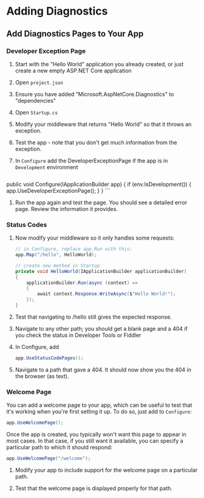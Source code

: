 
# Adding Diagnostics

## Add Diagnostics Pages to Your App

### Developer Exception Page

1. Start with the "Hello World" application you already created, or just create a new empty ASP.NET Core application
1. Open `project.json`
1. Ensure you have added "Microsoft.AspNetCore.Diagnostics" to "dependencies"
1. Open `Startup.cs`
1. Modify your middleware that returns "Hello World" so that it throws an exception.
1. Test the app - note that you don't get much information from the exception.
1. In ``Configure`` add the DeveloperExceptionPage if the app is in ``Development`` environment
  
    ``` C#
public void Configure(IApplicationBuilder app)
{
    if (env.IsDevelopment())
    {
        app.UseDeveloperExceptionPage();
    }
}
    ```

1. Run the app again and test the page. You should see a detailed error page. Review the information it provides.

### Status Codes
  
1. Now modify your middleware so it only handles some requests:

    ```c#
    // in Configure, replace app.Run with this:
    app.Map("/hello", HelloWorld);

    // create new method in Startup
    private void HelloWorld(IApplicationBuilder applicationBuilder)
    {
        applicationBuilder.Run(async (context) =>
        {
            await context.Response.WriteAsync($"Hello World!");
        });
    }
    ```

1. Test that navigating to /hello still gives the expected response.

1. Navigate to any other path; you should get a blank page and a 404 if you check the status in Developer Tools or Fiddler

1. In Configure, add

    ```c#
    app.UseStatusCodePages();
    ```

1. Navigate to a path that gave a 404. It should now show you the 404 in the browser (as text).

### Welcome Page

You can add a welcome page to your app, which can be useful to test that it's working when you're first setting it up. To do so, just add to ``Configure``:

```c#
app.UseWelcomePage();
```

Once the app is created, you typically won't want this page to appear in most cases. In that case, if you still want it available, you can specify a particular path to which it should respond:

```c#
app.UseWelcomePage("/welcome");
```

1. Modify your app to include support for the welcome page on a particular path.

1. Test that the welcome page is displayed properly for that path.
